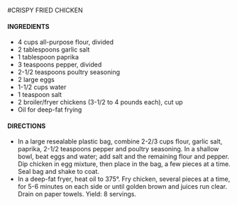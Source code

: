 #CRISPY FRIED CHICKEN

#### INGREDIENTS

- 4 cups all-purpose flour, divided
- 2 tablespoons garlic salt
- 1 tablespoon paprika
- 3 teaspoons pepper, divided
- 2-1/2 teaspoons poultry seasoning
- 2 large eggs
- 1-1/2 cups water
- 1 teaspoon salt
- 2 broiler/fryer chickens (3-1/2 to 4 pounds each), cut up
- Oil for deep-fat frying

#### DIRECTIONS

- In a large resealable plastic bag, combine 2-2/3 cups flour, garlic salt, paprika, 2-1/2 teaspoons pepper and poultry seasoning. In a shallow bowl, beat eggs and water; add salt and the remaining flour and pepper. Dip chicken in egg mixture, then place in the bag, a few pieces at a time. Seal bag and shake to coat.
- In a deep-fat fryer, heat oil to 375°. Fry chicken, several pieces at a time, for 5-6 minutes on each side or until golden brown and juices run clear. Drain on paper towels. Yield: 8 servings.